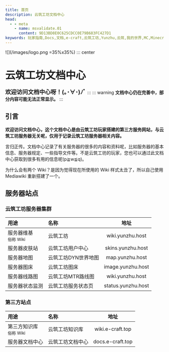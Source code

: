 ```yaml
---
title: 首页
description: 云筑工坊文档中心
head:
  - - meta
    - name: msvalidate.01
      content: 9D13BD8E0C625CDCC0E79B683FC427D1
keywords: 玩家指南,Docs,文档,e-craft,云筑工坊,Yunzhu,云筑,我的世界,MC,Minecraft,我的世界服务器,服务器,云筑工坊服务器,云筑工坊服务器文档,云筑工坊文档中心
---
```

![](/images/logo.png =35%x35%)
::: center
# <font size=6>**云筑工坊文档中心**</font>
**<font size=4>欢迎访问文档中心呀！(｡･∀･)ﾉﾞ</font>**
:::
::: warning
**文档中心仍在完善中，部分内容可能无法正常显示。**
:::

## 引言
**欢迎访问文档中心，这个文档中心是由云筑工坊玩家搭建的第三方服务网站，与云筑工坊服务器无关呢，仅用于记录云筑工坊服务器相关内容。**

言归正传。文档中心记录了有关服务器的很多的内容和资料呢，比如服务器的基本信息、服务器规定、一些指导文件等。不是云筑工坊的玩家，您也可以通过此文档中心获取到很多有用的信息呢(p≧w≦q)。

为什么会有两个 Wiki？是因为觉得现在所使用的 Wiki 样式太丑了，所以自己使用 Mediawiki 重新搭建了一个。

## 服务器站点
### 云筑工坊服务器集群
| 用途 | 名称 | 地址 |
| :----- | :--------- | :----: |
| 服务器维基<br><font size=2>俗称 Wiki</font> | 云筑工坊 | wiki.yunzhu.host |
| 服务器皮肤站 | 云筑工坊用户中心 | skins.yunzhu.host |
| 服务器地图 | 云筑工坊DYN世界地图 | map.yunzhu.host |
| 服务器图床 | 云筑工坊图床 | image.yunzhu.host |
| 服务器线路图 | 云筑工坊MTR路线图 | wiki.yunzhu.host |
| 服务器状态监测 | 云筑工坊服务状态页 | status.yunzhu.host |

### 第三方站点

| 用途 | 名称 | 地址 |
| :----- | :--------- | :----: |
| 第三方知识库<br><font size=2>俗称 Wiki</font> | 云筑工坊知识库 | wiki.e-craft.top |
| 服务器文档中心 | 云筑工坊文档中心 | docs.e-craft.top |

